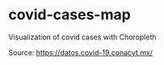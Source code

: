 # covid-cases-map
Visualization of covid cases with Choropleth

Source: https://datos.covid-19.conacyt.mx/


